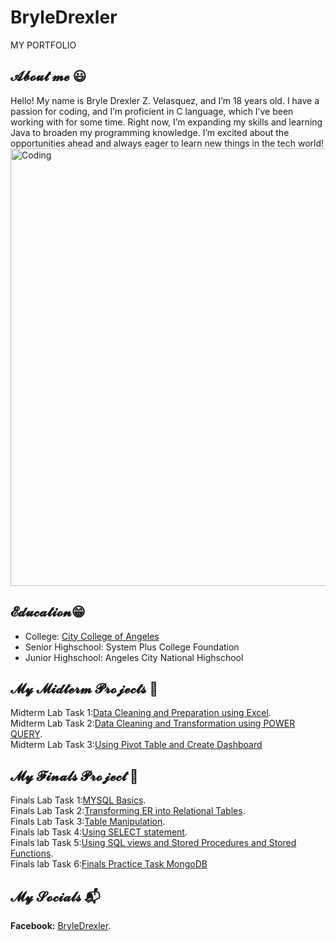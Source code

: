 # BryleDrexler
MY PORTFOLIO
## 𝓐𝓫𝓸𝓾𝓽 𝓶𝓮 😃
Hello! My name is Bryle Drexler Z. Velasquez, and I’m 18 years old. I have a passion for coding, and I’m proficient in C language, which I’ve been working with for some time. Right now, I’m expanding my skills and learning Java to broaden my programming knowledge. I’m excited about the opportunities ahead and always eager to learn new things in the tech world!
<img allign = "left" alt="Coding" width="700" src="https://i.pinimg.com/originals/21/11/61/21116158daaeb1459b4ec0758505e1ad.gif">



## 𝓔𝓭𝓾𝓬𝓪𝓽𝓲𝓸𝓷😁
- College: [City College of Angeles](https://www.facebook.com/CityCollegeOfAngeles)
- Senior Highschool: System Plus College Foundation
- Junior Highschool: Angeles City National Highschool
## 𝓜𝔂 𝓜𝓲𝓭𝓽𝓮𝓻𝓶 𝓟𝓻𝓸𝓳𝓮𝓬𝓽𝓼 👾
 Midterm Lab Task 1:[Data Cleaning and Preparation using Excel](https://github.com/BryleVelasquez/BryleDrexler/blob/main/Midterm%20Task%201/Task1.md).\
 Midterm Lab Task 2:[Data Cleaning and Transformation using POWER QUERY](https://github.com/BryleVelasquez/My-Portfolio/blob/main/Midterm%20Task%202/lab%202.md).\
 Midterm Lab Task 3:[Using Pivot Table and Create Dashboard](https://github.com/BryleVelasquez/My-Portfolio/blob/main/Midterm%20Task%203/lab%203.md)
## 𝓜𝔂 𝓕𝓲𝓷𝓪𝓵𝓼 𝓟𝓻𝓸𝓳𝓮𝓬𝓽 🌌
 Finals Lab Task 1:[MYSQL Basics](https://github.com/BryleVelasquez/My-Portfolio/blob/main/Finals%20Task%201/erd.md).\
 Finals Lab Task 2:[Transforming ER into Relational Tables](https://github.com/BryleVelasquez/My-Portfolio/blob/main/Finals%20task%202/task2.md).\
 Finals Lab Task 3:[Table Manipulation](https://github.com/BryleVelasquez/My-Portfolio/blob/main/Finals%20Task%203/task3.md).\
 Finals lab Task 4:[Using SELECT statement](https://github.com/BryleVelasquez/My-Portfolio/blob/main/Final%20Task%204/task%204.md).\
 Finals lab Task 5:[Using SQL views and Stored Procedures and Stored Functions](https://github.com/BryleVelasquez/My-Portfolio/blob/main/Finals%20Task%205/Lab%20Task%205.md).\
 Finals lab Task 6:[Finals Practice Task MongoDB](https://github.com/BryleVelasquez/My-Portfolio/blob/main/Finals%20Lab%206/Task%206.md)
## 𝓜𝔂 𝓢𝓸𝓬𝓲𝓪𝓵𝓼 📬
**Facebook:** [BryleDrexler](https://www.facebook.com/bryle.drexler.9).



